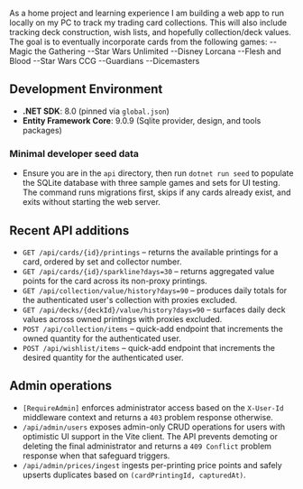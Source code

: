 As a home project and learning experience I am building a web app to run locally on my PC to track my trading card collections. This will also include tracking deck construction, wish lists, and hopefully collection/deck values.
The goal is to eventually incorporate cards from the following games:
--Magic the Gathering
--Star Wars Unlimited
--Disney Lorcana
--Flesh and Blood
--Star Wars CCG
--Guardians
--Dicemasters

## Development Environment
- **.NET SDK**: 8.0 (pinned via `global.json`)
- **Entity Framework Core**: 9.0.9 (Sqlite provider, design, and tools packages)

### Minimal developer seed data
- Ensure you are in the `api` directory, then run `dotnet run seed` to populate the SQLite database with three sample games and sets for UI testing. The command runs migrations first, skips if any cards already exist, and exits without starting the web server.

## Recent API additions
- `GET /api/cards/{id}/printings` – returns the available printings for a card, ordered by set and collector number.
- `GET /api/cards/{id}/sparkline?days=30` – returns aggregated value points for the card across its non-proxy printings.
- `GET /api/collection/value/history?days=90` – produces daily totals for the authenticated user's collection with proxies excluded.
- `GET /api/decks/{deckId}/value/history?days=90` – surfaces daily deck values across owned printings with proxies excluded.
- `POST /api/collection/items` – quick-add endpoint that increments the owned quantity for the authenticated user.
- `POST /api/wishlist/items` – quick-add endpoint that increments the desired quantity for the authenticated user.

## Admin operations
- `[RequireAdmin]` enforces administrator access based on the `X-User-Id` middleware context and returns a `403` problem response otherwise.
- `/api/admin/users` exposes admin-only CRUD operations for users with optimistic UI support in the Vite client. The API prevents demoting or deleting the final administrator and returns a `409 Conflict` problem response when that safeguard triggers.
- `/api/admin/prices/ingest` ingests per-printing price points and safely upserts duplicates based on `(cardPrintingId, capturedAt)`.
